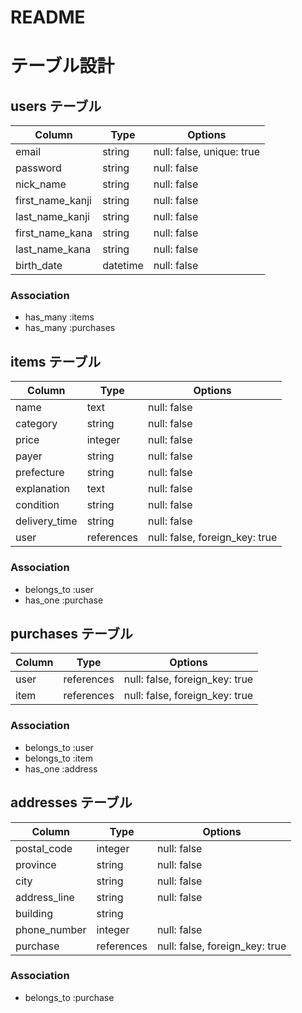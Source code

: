 # README

# テーブル設計

## users テーブル

| Column             | Type     | Options                  |
| ------------------ | -------- | ------------------------ |
| email              | string   | null: false, unique: true|
| password           | string   | null: false              |
| nick_name          | string   | null: false              |
| first_name_kanji   | string   | null: false              |
| last_name_kanji    | string   | null: false              |
| first_name_kana    | string   | null: false              |
| last_name_kana     | string   | null: false              |
| birth_date         | datetime | null: false              |

### Association

- has_many :items
- has_many :purchases



## items テーブル

| Column         | Type       | Options                        |
| -------------- | ---------- | ------------------------------ |
| name           | text       | null: false                    |
| category       | string     | null: false                    |
| price          | integer    | null: false                    |
| payer          | string     | null: false                    |
| prefecture     | string     | null: false                    |
| explanation    | text       | null: false                    |
| condition      | string     | null: false                    |
| delivery_time  | string     | null: false                    |
| user           | references | null: false, foreign_key: true |

### Association

- belongs_to :user
- has_one :purchase



## purchases テーブル

| Column     | Type       | Options                        |
| ---------- | ---------- | ------------------------------ |
| user       | references | null: false, foreign_key: true |
| item       | references | null: false, foreign_key: true |


### Association

- belongs_to :user
- belongs_to :item
- has_one :address



## addresses テーブル

| Column             | Type       | Options                        |
| ------------------ | ---------- | ------------------------------ |
| postal_code        | integer    | null: false                    |
| province           | string     | null: false                    |
| city               | string     | null: false                    |
| address_line       | string     | null: false                    |
| building           | string     |                                |
| phone_number       | integer    | null: false                    |
| purchase           | references | null: false, foreign_key: true |

### Association

- belongs_to :purchase
